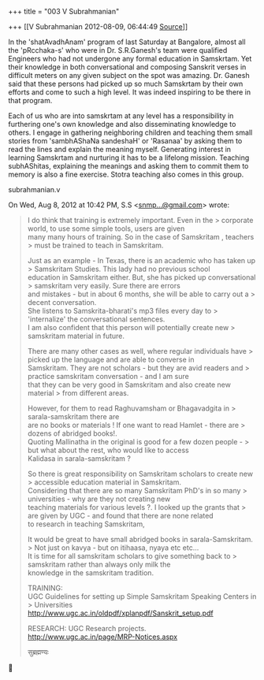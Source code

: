 +++
title = "003 V Subrahmanian"

+++
[[V Subrahmanian	2012-08-09, 06:44:49 [Source](https://groups.google.com/g/bvparishat/c/FrkUz5aiRXk)]]



In the 'shatAvadhAnam' program of last Saturday at Bangalore, almost all the 'pRcchaka-s' who were in Dr. S.R.Ganesh's team were qualified Engineers who had not undergone any formal education in Samskrtam. Yet their knowledge in both conversational and composing Sanskrit verses in difficult meters on any given subject on the spot was amazing. Dr. Ganesh said that these persons had picked up so much Samskrtam by their own efforts and come to such a high level. It was indeed inspiring to be there in that program.  
  
Each of us who are into samskrtam at any level has a responsibility in furthering one's own knowledge and also disseminating knowledge to others. I engage in gathering neighboring children and teaching them small stories from 'sambhAShaNa sandeshaH' or 'Rasanaa' by asking them to read the lines and explain the meaning myself. Generating interest in learning Samskrtam and nurturing it has to be a lifelong mission.
Teaching subhAShitas, explaining the meanings and asking them to commit them to memory is also a fine exercise. Stotra teaching also comes in this group.  
  
subrahmanian.v  
  

On Wed, Aug 8, 2012 at 10:42 PM, S.S \<[snmp...@gmail.com]()\> wrote:  

>   
> I do think that training is extremely important. Even in the > corporate world, to use some simple tools, users are given  
> many many hours of training. So in the case of Samskritam , teachers > must be trained to teach in Samskritam.  
>   
> Just as an example - In Texas, there is an academic who has taken up > Samskritam Studies. This lady had no previous school  
> education in Samskritam either. But, she has picked up conversational > samskritam very easily. Sure there are errors  
> and mistakes - but in about 6 months, she will be able to carry out a > decent conversation.  
> She listens to Samskrita-bharati's mp3 files every day to > 'internalize' the conversational sentences.  
> I am also confident that this person will potentially create new > samskritam material in future.  
>   
> There are many other cases as well, where regular individuals have > picked up the language and are able to converse in  
> Samskritam. They are not scholars - but they are avid readers and > practice samskritam conversation - and I am sure  
> that they can be very good in Samskritam and also create new material > from different areas.  
>   
> However, for them to read Raghuvamsham or Bhagavadgita in > sarala-samskritam there are  
> are no books or materials ! If one want to read Hamlet - there are > dozens of abridged books!.  
> Quoting Mallinatha in the original is good for a few dozen people - > but what about the rest, who would like to access  
> Kalidasa in sarala-samskritam ?  
>   
> So there is great responsibility on Samskritam scholars to create new > accessible education material in Samskritam.  
> Considering that there are so many Samskritam PhD's in so many > universities - why are they not creating new  
> teaching materials for various levels ?. I looked up the grants that > are given by UGC - and found that there are none related  
> to research in teaching Samskritam,  
>   
> It would be great to have small abridged books in sarala-Samskritam. > Not just on kavya - but on itihaasa, nyaya etc etc...  
> It is time for all samskritam scholars to give something back to > samskritam rather than always only milk the  
> knowledge in the samskritam tradition.  
>   
> TRAINING:  
> UGC Guidelines for setting up Simple Samskritam Speaking Centers in > Universities  
> <http://www.ugc.ac.in/oldpdf/xplanpdf/Sanskrit_setup.pdf>  
>   
> RESEARCH: UGC Research projects.  
> <http://www.ugc.ac.in/page/MRP-Notices.aspx>  
>   
> सुब्रह्मण्यः



